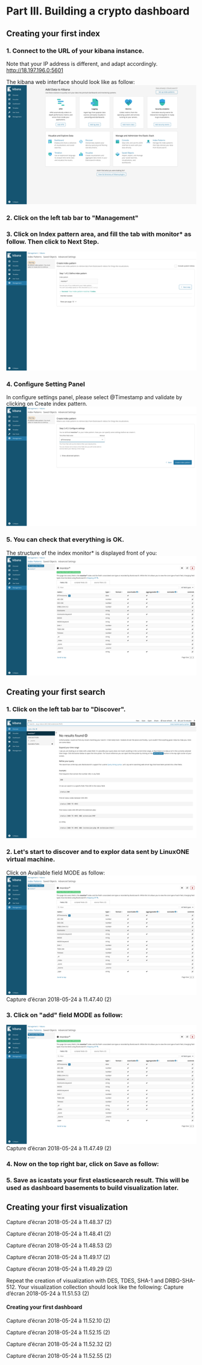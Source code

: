 # Part III. Building a crypto dashboard
## Creating your first index

### 1. Connect to the URL of your kibana instance.
Note that your IP address is different, and adapt accordingly.
http://18.197.196.0:5601

The kibana web interface should look like as follow:
![alt text](https://github.com/guikarai/ELK-CPACF/blob/master/images/Capture%20d%E2%80%99e%CC%81cran%202018-06-20%20a%CC%80%2016.58.10%20(2).png)
  
### 2. Click on the left tab bar to "Management"


### 3. Click on Index pattern area, and fill the tab with monitor* as follow. Then click to Next Step.
![alt text](https://github.com/guikarai/ELK-CPACF/blob/master/images/Capture%20d%E2%80%99%C3%A9cran%202018-05-24%20%C3%A0%2011.44.34%20(2).png)

### 4. Configure Setting Panel
In configure settings panel, please select @Timestamp and validate by clicking on Create index pattern.
![alt text](https://github.com/guikarai/ELK-CPACF/blob/master/images/Capture%20d%E2%80%99%C3%A9cran%202018-05-24%20%C3%A0%2011.46.34%20(2).png)

### 5. You can check that everything is OK. 
The structure of the index monitor* is displayed front of you:
![alt text](https://github.com/guikarai/ELK-CPACF/blob/master/images/Capture%20d%E2%80%99%C3%A9cran%202018-05-24%20%C3%A0%2011.46.45%20(2).png)

## Creating your first search

### 1. Click on the left tab bar to "Discover". 
![alt text](https://github.com/guikarai/ELK-CPACF/blob/master/images/Capture%20d%E2%80%99e%CC%81cran%202018-06-20%20a%CC%80%2017.07.05%20(2).png)

### 2. Let's start to discover and to explor data sent by LinuxONE virtual machine. 
Click on Available field MODE as follow:
![alt text](https://github.com/guikarai/ELK-CPACF/blob/master/images/Capture%20d%E2%80%99%C3%A9cran%202018-05-24%20%C3%A0%2011.46.45%20(2).png)
Capture d’écran 2018-05-24 à 11.47.40 (2)

### 3. Click on "add" field MODE as follow:
![alt text](https://github.com/guikarai/ELK-CPACF/blob/master/images/Capture%20d%E2%80%99%C3%A9cran%202018-05-24%20%C3%A0%2011.46.45%20(2).png)
Capture d’écran 2018-05-24 à 11.47.49 (2)

### 4. Now on the top right bar, click on Save as follow:

### 5. Save as icastats your first elasticsearch result. This will be used as dashboard basements to build visualization later.


## Creating your first visualization

Capture d’écran 2018-05-24 à 11.48.37 (2)

Capture d’écran 2018-05-24 à 11.48.41 (2)

Capture d’écran 2018-05-24 à 11.48.53 (2)

Capture d’écran 2018-05-24 à 11.49.17 (2)

Capture d’écran 2018-05-24 à 11.49.29 (2)

Repeat the creation of visualization with DES, TDES, SHA-1 and DRBG-SHA-512. Your visualization collection should look like the following:
Capture d’écran 2018-05-24 à 11.51.53 (2)



#### Creating your first dashboard

Capture d’écran 2018-05-24 à 11.52.10 (2)

Capture d’écran 2018-05-24 à 11.52.15 (2)

Capture d’écran 2018-05-24 à 11.52.32 (2)

Capture d’écran 2018-05-24 à 11.52.55 (2)
